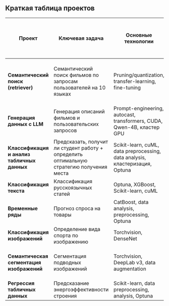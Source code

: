 ## Краткая таблица проектов

| Проект | Ключевая задача | Основные технологии | Результат (метрики на тесте) | Ссылка на модель/данные, что не поместились сюда  |
|-------|------------------|----------------------|------------------------------|-------------------------|
| **Семантический поиск (retriever)** | Семантический поиск фильмов по запросам пользователей на 10 языках | Pruning/quantization, transfer-learning, fine-tuning | Triplet loss (margin=0.3) = **0.23**. Уменьшение модели на **63%** без потери качества, real-time inference на CPU (int8) | [Kaggle](https://www.kaggle.com/datasets/kehhill/queries) |
| **Генерация данных с LLM** | Генерация описаний фильмов и пользовательских запросов | Prompt-engineering, autocast, transformers, CUDA, Qwen-4B, кластер GPU | **70k** натуральных запросов, **6k** структурированных описаний | – |
| **Классификация и анализ табличных данных** | Предсказать, получит ли студент работу + определить оптимальную стратегию получения места | Scikit-learn, cuML, data preprocessing, data analysis, кластеризация, Optuna | Выявлены топ-параметры и **5 стратегий**, найдена самая успешная | – |
| **Классификация текста** | Классификация русскоязычных статей | Optuna, XGBoost, Scikit-learn, cuML | F1 = **0.86** на логистической регрессии (TF-IDF) | – |
| **Временные ряды** | Прогноз спроса на товары | CatBoost, data analysis, preprocessing, Optuna | RMSE = **0.0233**, MSE = **0.0117**, R² = **0.9995** (CatBoost) | – |
| **Классификация изображений** | Определение вида спорта по изображению | Torchvision, DenseNet | F1-score = **0.8623** | [Google Drive](https://drive.google.com/file/d/1z9X221ryPWBVLtThGKzyDy0c2mZ_C_nb/view?usp=drive_link) |
| **Семантическая сегментация изображений** | Сегментация подводных изображений | Torchvision, DeepLab v3, data augmentation | mIoU = **0.6813**, Dice = **0.8425**, PA = **0.8425**, mPA = **0.7443** (DeepLab v3 fine-tune) | [Google Drive](https://drive.google.com/file/d/170qd7ajPYatU8iOCPCDvxtt3hFb7cNFL/view?usp=drive_link) |
| **Регрессия табличных данных** | Предсказание энергоэффективности строения | Scikit-learn, data preprocessing, analysis, Optuna | MAE = **0.25**, R² = **0.9984** (LightGBM) | – |
